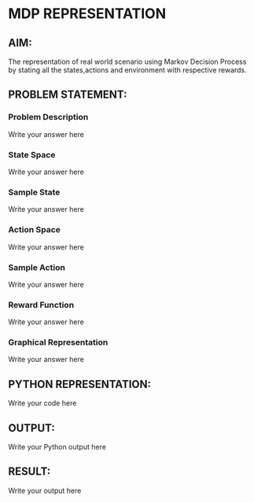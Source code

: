 # MDP REPRESENTATION

## AIM:
The representation of real world scenario using Markov Decision Process by stating all the states,actions and environment with respective rewards.

## PROBLEM STATEMENT:

### Problem Description
Write your answer here

### State Space
Write your answer here

### Sample State
Write your answer here

### Action Space
Write your answer here

### Sample Action
Write your answer here

### Reward Function
Write your answer here

### Graphical Representation
Write your answer here

## PYTHON REPRESENTATION:
Write your code here

## OUTPUT:
Write your Python output here

## RESULT:
Write your output here

